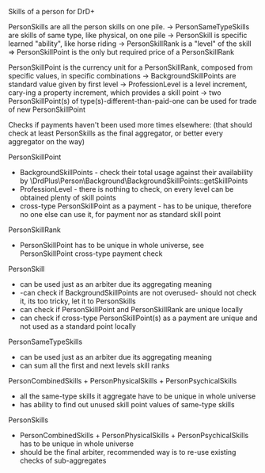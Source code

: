 Skills of a person for DrD+

PersonSkills are all the person skills on one pile.
-> PersonSameTypeSkills are skills of same type, like physical, on one pile
  -> PersonSkill is specific learned "ability", like horse riding
    -> PersonSkillRank is a "level" of the skill
       => PersonSkillPoint is the only but required price of a PersonSkillRank

PersonSkillPoint is the currency unit for a PersonSkillRank, composed from specific values, in specific combinations
-> BackgroundSkillPoints are standard value given by first level
-> ProfessionLevel is a level increment, cary-ing a property increment, which provides a skill point
-> two PersonSkillPoint(s) of type(s)-different-than-paid-one can be used for trade of new PersonSkillPoint

Checks if payments haven't been used more times elsewhere:
(that should check at least PersonSkills as the final aggregator, or better every aggregator on the way)

PersonSkillPoint
- BackgroundSkillPoints - check their total usage against their availability by \DrdPlus\Person\Background\BackgroundSkillPoints::getSkillPoints
- ProfessionLevel - there is nothing to check, on every level can be obtained plenty of skill points
- cross-type PersonSkillPoint as a payment - has to be unique, therefore no one else can use it, for payment nor as standard skill point

PersonSkillRank
- PersonSkillPoint has to be unique in whole universe, see PersonSkillPoint cross-type payment check

PersonSkill
- can be used just as an arbiter due its aggregating meaning
- -can check if BackgroundSkillPoints are not overused- should not check it, its too tricky, let it to PersonSkills
- can check if PersonSkillPoint and PersonSkillRank are unique locally
- can check if cross-type PersonSkillPoint(s) as a payment are unique and not used as a standard point locally

PersonSameTypeSkills
- can be used just as an arbiter due its aggregating meaning
- can sum all the first and next levels skill ranks

PersonCombinedSkills + PersonPhysicalSkills + PersonPsychicalSkills
- all the same-type skills it aggregate have to be unique in whole universe
- has ability to find out unused skill point values of same-type skills

PersonSkills
- PersonCombinedSkills + PersonPhysicalSkills + PersonPsychicalSkills has to be unique in whole universe
- should be the final arbiter, recommended way is to re-use existing checks of sub-aggregates